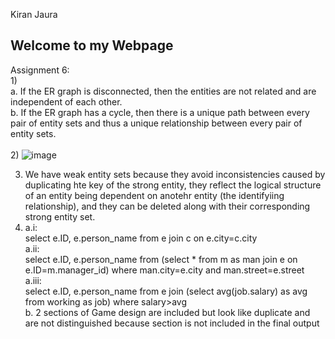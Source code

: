 Kiran Jaura

## Welcome to my Webpage

Assignment 6:
<br>
1)<br>
a. If the ER graph is disconnected, then the entities are not related and are independent of each other.
<br>
  b. If the ER graph has a cycle, then there is a unique path between every pair of entity sets and thus a unique relationship between every pair of entity sets.
<br>
<br>
2)
 ![image](https://user-images.githubusercontent.com/55324758/112534841-97aa1f00-8d79-11eb-87a9-ff4647e9edc8.png)
 
3) We have weak entity sets because they avoid inconsistencies caused by duplicating hte key of the strong entity, they reflect the logical structure of an entity being dependent on anotehr entity (the identifyiing relationship), and they can be deleted along with their corresponding strong entity set.<br>
4) a.i:
    <br>
    select e.ID, e.person_name
    from e
    join c on e.city=c.city
    <br>
   a.ii:
   <br>
   select e.ID, e.person_name
    from (select * from m as man join e on e.ID=m.manager_id)
    where man.city=e.city and man.street=e.street
    <br>
    a.iii:
    <br>
    select e.ID, e.person_name
    from e
    join (select avg(job.salary) as avg from working as job)
    where salary>avg
    <br>
    b. 2 sections of Game design are included but look like duplicate and are not distinguished because section is not included in the final output
